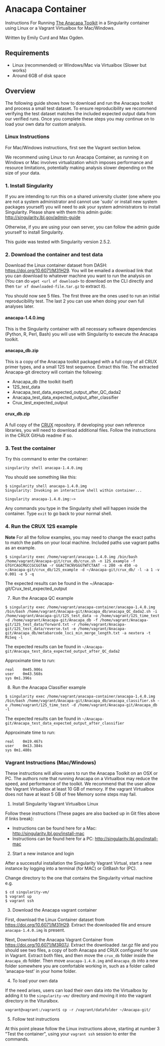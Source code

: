 # Anacapa Container

Instructions For Running [The Anacapa Toolkit](https://github.com/limey-bean/Anacapa) in a Singularity container using Linux or a Vagrant Virtualbox for Mac/Windows.

Written by Emily Curd and Max Ogden.

## Requirements

- Linux (recommended) or Windows/Mac via Virtualbox (Slower but works)
- Around 6GB of disk space

## Overview

The following guide shows how to download and run the Anacapa toolkit and process a small test dataset. To ensure reproducibility we recommend verifying the test dataset matches the included expected output data from our verified runs. Once you complete these steps you may continue on to load your own data for custom analysis.

### Linux Instructions

For Mac/Windows instructions, first see the Vagrant section below.

We recommend using Linux to run Anacapa Container, as running it on Windows or Mac involves virtualization which imposes performance and resource limitations, potentially making analysis slower depending on the size of your data.

### 1. Install Singularity

If you are intending to run this on a shared university cluster (one where you are not a system administrator and cannot use 'sudo' or install new system packages yourself) you will need to ask your system administrators to install Singularity. Please share with them this admin guide: http://singularity.lbl.gov/admin-guide

Otherwise, if you are using your own server, you can follow the admin guide yourself to install Singularity.

This guide was tested with Singularity version 2.5.2.

### 2. Download the container and test data

Download the Linux container dataset from DASH: https://doi.org/10.6071/M31H29. You will be emailed a download link that you can download to whatever machine you want to run the analysis on (You can do `wget <url of download>` to download on the CLI directly and then `tar xf downloaded-file.tar.gz` to extract it).

You should now see 5 files. The first three are the ones used to run an initial reproducibility test. The last 2 you can use when doing your own full analyses later.

#### anacapa-1.4.0.img

This is the Singularity container with all necessary software dependencies (Python, R, Perl, Bash) you will use with Singularity to execute the Anacapa toolkit.

#### anacapa_db.zip

This is a copy of the Anacapa toolkit packaged with a full copy of all CRUX primer types, and a small 12S test sequence. Extract this file. The extracted Anacapa-git directory will contain the following:
  - Anacapa_db (the toolkit itself)
  - 12S_test_data
  - Anacapa_test_data_expected_output_after_QC_dada2
  - Anacapa_test_data_expected_output_after_classifier
  - Crux_test_expected_output

#### crux_db.zip

A full copy of the [CRUX](https://github.com/limey-bean/CRUX_Creating-Reference-libraries-Using-eXisting-tools/) repository. If developing your own reference libraries, you will need to download additional files. Follow the instructions in the CRUX GitHub readme if so.

### 3. Test the container

Try this command to enter the container:

```
singularity shell anacapa-1.4.0.img
```

You should see something like this:

```
$ singularity shell anacapa-1.4.0.img
Singularity: Invoking an interactive shell within container...

Singularity anacapa-1.4.0.img:~> 
```

Any commands you type in the Singularity shell will happen inside the container. Type `exit` to go back to your normal shell.

### 4. Run the CRUX 12S example

**Note** For all the follow examples, you may need to change the exact paths to match the paths on your local machine. Included paths use vagrant paths as an example.

```
$ singularity exec /home/vagrant/anacapa-1.4.0.img /bin/bash /home/vagrant/Anacapa-git/crux_db/crux.sh -n 12S_example -f GTGYCAGCMGCCGCGGTAA -r GGACTACNVGGGTWTCTAAT -s 200 -m 450 -o ~/Anacapa-git/crux_db/12S_example -d ~/Anacapa-git/crux_db/ -l -a 1 -v 0.001 -e 5 -q
```

The expected results can be found in the ~/Anacapa-git/Crux_test_expected_output

7. Run the Anacapa QC example

```
$ singularity exec /home/vagrant/anacapa-container/anacapa-1.4.0.img /bin/bash /home/vagrant/Anacapa-git/Anacapa_db/anacapa_QC_dada2.sh -i /home/vagrant/Anacapa-git/12S_test_data -o /home/vagrant/12S_time_test -d /home/vagrant/Anacapa-git/Anacapa_db -f /home/vagrant/Anacapa-git/12S_test_data/forward.txt -r /home/vagrant/Anacapa-git/12S_test_data/reverse.txt -e /home/vagrant/Anacapa-git/Anacapa_db/metabarcode_loci_min_merge_length.txt -a nextera -t MiSeq -l
```

The expected results can be found in `~/Anacapa-git/Anacapa_test_data_expected_output_after_QC_dada2`

Approximate time to run:

```
real	0m45.906s
user	0m43.568s
sys	0m1.396s
```

8. Run the Anacapa Classifier example

```
$ singularity exec /home/vagrant/anacapa-container/anacapa-1.4.0.img /bin/bash /home/vagrant/Anacapa-git/Anacapa_db/anacapa_classifier.sh -o /home/vagrant/12S_time_test -d /home/vagrant/Anacapa-git/Anacapa_db  -l
```

The expected results can be found in `~/Anacapa-git/Anacapa_test_data_expected_output_after_classifier`

Approximate time to run:

```
real	0m19.467s
user	0m13.384s
sys	0m1.480s
```

### Vagrant Instructions (Mac/Windows)

These instructions will allow users to run the Anacapa Toolkit on an OSX or PC. The authors note that running Anacapa on a Virtualbox may reduce the speed, and performance of the toolkit. We recommend that the user allow the Vagrant Virtualbox at least 10 GB of memory. 	If the vagrant Virtualbox does not have at least 5 GB of free Memory some steps may fail.

1. Install Singularity Vagrant Virtualbox Linux

Follow these instructions (These pages are also backed up in Git files above if links break):
  - Instructions can be found here for a Mac: http://singularity.lbl.gov/install-mac
  - Instructions can be found here for a PC: http://singularity.lbl.gov/install-mac

2. Start a new instance and login

After a successful installation the Singularity Vagrant Virtual, start a new instance by logging into a terminal (for MAC) or GitBash for (PC).

Change directory to the one that contains the Singularity virtual machine e.g.

```
$ cd singularity-vm/
$ vagrant up
$ vagrant ssh
```

3. Download the Anacapa vagrant container

First, download the Linux Container dataset from https://doi.org/10.6071/M31H29. Extract the downloaded file and ensure `anacapa-1.4.0.img` is present.

Next, Download the Anacapa Vagrant Container from https://doi.org/10.6071/M3R07J. Extract the downloaded .tar.gz file and you should see two files, a copy of both Anacapa and CRUX configured for use in Vagrant. Extract both files, and then move the `crux_db` folder inside the `Anacapa_db` folder. Then move `anacapa-1.4.0.img` and `Anacapa_db` into a new folder somewhere you are comfortable working in, such as a folder called 'anacapa-test' in your home folder.

4. To load your own data

If the need arises, users can load their own data into the Virtualbox by adding it to the `singularity-vm/` directory and moving it into the vagrant directory in the Vituralbox.

```
vagrant@vagrant:/vagrant$ cp -r /vagrant/datafolder ~/Anacapa-git/
```

5. Follow test instructions

At this point please follow the Linux instructions above, starting at number 3 "Test the container", using your `vagrant ssh` session to enter the commands.
